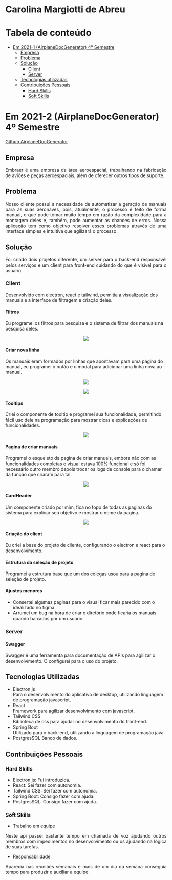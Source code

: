 # Carolina Margiotti de Abreu

# Tabela de conteúdo

-   [Em 2021-1 (AirplaneDocGenerator) 4º Semestre](#em-2021-1-airplanedocgenerator-4º-semestre)
    -   [Empresa](#empresa)
    -   [Problema](#problema)
    -   [Solução](#solução)
        -   [Client](#client)
        -   [Server](#server)
    -   [Tecnologias utilizadas](#tecnologias-utilizadas)
    -   [Contribuições Pessoais](#contribuições-pessoais)
        -   [Hard Skills](#hard-skills)
        -   [Soft Skills](#soft-skills)

# Em 2021-2 (AirplaneDocGenerator) 4º Semestre

[Github AirplaneDocGenerator](https://github.com/CarolinaMargiotti/AirplaneDocGenerator)

## Empresa

<p align="justify">
Embraer é uma empresa da área aeroespacial, trabalhando na fabricação de aviões e peças aeroespaciais, além de oferecer outros tipos de suporte.
</p>

## Problema

<p align="justify">
Nosso cliente possui a necessidade de automatizar a geração de manuais para as suas aeronaves, pois, atualmente, o processo é feito de forma manual, o que pode tomar muito tempo em razão da complexidade para a montagem deles e, também, pode aumentar as chances de erros. Nossa aplicação tem como objetivo resolver esses problemas através de uma interface simples e intuitiva que agilizará o processo.
</p>

## Solução

<p align="justify">
   Foi criado dois projetos diferente, um server para o back-end responsavél pelos serviços e um client para front-end cuidando do que é visivel para o usuario.
</p>

### Client

Desenvolvido com electron, react e tailwind, permitia a visualização dos manuais e a interface de filtragem e criação deles.

#### Filtros

Eu programei os filtros para pesquisa e o sistema de filtrar dos manuais na pesquisa deles.

<p align="center">
<img src="./imagens/api4/filtro.png">
</p>

#### Criar nova linha

Os manuais eram formados por linhas que apontavam para uma pagina do manual, eu programei o botão e o modal para adicionar uma linha nova ao manual.

<p align="center">
<img src="./imagens/api4/nova_linha.png">
</p>
<p align="center">
<img src="./imagens/api4/linha.png">
</p>

#### Tooltips

Criei o componente de tooltip e programei sua funcionalidade, permitindo fácil uso dele na programação para mostrar dicas e explicações de funcionalidades.

<p align="center">
<img src="./imagens/api4/tooltip.png">
</p>

#### Pagina de criar manuais

Programei o esqueleto da pagina de criar manuais, embora não com as funcionalidades completas o visual estava 100% funcional e só foi necessário outro membro depois trocar os logs de console para o chamar da função que criaram para tal.

<p align="center">
<img src="./imagens/api4/criar_manual.png">
</p>

#### CardHeader

Um componente criado por mim, fica no topo de todas as paginas do sistema para explicar seu objetivo e mostrar o nome da pagina.

<p align="center">
<img src="./imagens/api4/cardheader.png">
</p>

#### Criação do client

Eu criei a base do projeto de cliente, configurando o electron e react para o desenvolvimento.

#### Estrutura da seleção de projeto

Programei a estrutura base que um dos colegas usou para a pagina de seleção de projeto.

#### Ajustes menores

-   Consertei algumas paginas para o visual ficar mais parecido com o idealizado no figma.
-   Arrumei um bug na hora de criar o diretório onde ficaria os manuais quando baixados por um usuario.

### Server

#### Swagger

Swagger é uma ferramenta para documentação de APIs para agilizar o desenvolvimento. O configurei para o uso do projeto.

## Tecnologias Utilizadas

-   Electron.js \
    Para o desenvolvimento do aplicativo de desktop, utilizando linguagem de programação javascript.
-   React \
    Framework para agilizar desenvolvimento com javascript.
-   Tailwind CSS \
    Biblioteca de css para ajudar no desenvolvimento do front-end.
-   Spring Boot \
    Utilizado para o back-end, utilizando a linguagem de programação java.
-   PostgresSQL
    Banco de dados.

## Contribuições Pessoais

### Hard Skills
- Electron.js: Fui introduzida.
- React: Sei fazer com autonomia.
- Tailwind CSS: Sei fazer com autonomia.
- Spring Boot: Consigo fazer com ajuda.
- PostgresSQL: Consigo fazer com ajuda.

### Soft Skills
- Trabalho em equipe
<p align="justify">
    Neste api passei bastante tempo em chamada de voz ajudando outros membros com impedimentos no desenvolvimento ou os ajudando na lógica de suas tarefas.
</p>

- Responsabilidade
<p align="justify">
    Aparecia nas reuniões semanais e mais de um dia da semana conseguia tempo para produzir e auxiliar a equipe.
</p>
